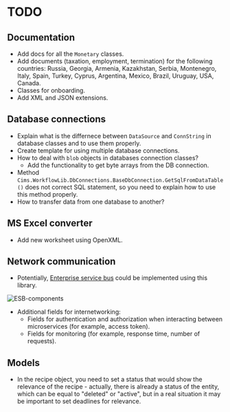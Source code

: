 # TODO 

## Documentation 

- Add docs for all the `Monetary` classes.
- Add documents (taxation, employment, termination) for the following countries: Russia, Georgia, Armenia, Kazakhstan, Serbia, Montenegro, Italy, Spain, Turkey, Cyprus, Argentina, Mexico, Brazil, Uruguay, USA, Canada.
- Classes for onboarding.
- Add XML and JSON extensions.

## Database connections 

- Explain what is the differnece between `DataSource` and `ConnString` in database classes and to use them properly. 
- Create template for using multiple database connections. 
- How to deal with `blob` objects in databases connection classes?
    - Add the functionality to get byte arrays from the DB connection.
- Method `Cims.WorkflowLib.DbConnections.BaseDbConnection.GetSqlFromDataTable()` does not correct SQL statement, so you need to explain how to use this method properly. 
- How to transfer data from one database to another? 

## MS Excel converter 

- Add new worksheet using OpenXML. 

## Network communication 

- Potentially, [Enterprise service bus](https://en.wikipedia.org/wiki/Enterprise_service_bus) could be implemented using this library.

![ESB-components](https://upload.wikimedia.org/wikipedia/commons/thumb/1/1d/ESB_Component_Hive.png/330px-ESB_Component_Hive.png)

- Additional fields for internetworking:
    - Fields for authentication and authorization when interacting between microservices (for example, access token).
    - Fields for monitoring (for example, response time, number of requests).

## Models

- In the recipe object, you need to set a status that would show the relevance of the recipe - actually, there is already a status of the entity, which can be equal to "deleted" or "active", but in a real situation it may be important to set deadlines for relevance.
